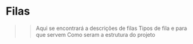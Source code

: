 # Filas 
>> Aqui se encontrará a descrições de filas
>> Tipos de fila e para que servem
>> Como seram a estrutura do projeto